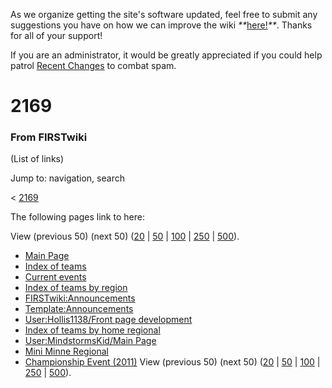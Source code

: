 As we organize getting the site's software updated, feel free to submit any
suggestions you have on how we can improve the wiki
_**_[here!](/index.php/User:Hallry/Suggestions "User:Hallry/Suggestions"
)_**_. Thanks for all of your support!

If you are an administrator, it would be greatly appreciated if you could help
patrol [Recent Changes](/index.php/Special:Recentchanges
"Special:Recentchanges" ) to combat spam.

# 2169

### From FIRSTwiki

(List of links)

Jump to: navigation, search

&lt; [2169](/index.php?title=2169&redirect=no "2169" )  

The following pages link to here:

View (previous 50) (next 50)
([20](/index.php?title=Special:Whatlinkshere/2169&limit=20&from=0
"Special:Whatlinkshere/2169" ) |
[50](/index.php?title=Special:Whatlinkshere/2169&limit=50&from=0
"Special:Whatlinkshere/2169" ) |
[100](/index.php?title=Special:Whatlinkshere/2169&limit=100&from=0
"Special:Whatlinkshere/2169" ) |
[250](/index.php?title=Special:Whatlinkshere/2169&limit=250&from=0
"Special:Whatlinkshere/2169" ) |
[500](/index.php?title=Special:Whatlinkshere/2169&limit=500&from=0
"Special:Whatlinkshere/2169" )).

  * [Main Page](/index.php/Main_Page "Main Page" )
  * [Index of teams](/index.php/Index_of_teams "Index of teams" )
  * [Current events](/index.php/Current_events "Current events" )
  * [Index of teams by region](/index.php/Index_of_teams_by_region "Index of teams by region" )
  * [FIRSTwiki:Announcements](/index.php/FIRSTwiki:Announcements "FIRSTwiki:Announcements" )
  * [Template:Announcements](/index.php/Template:Announcements "Template:Announcements" )
  * [User:Hollis1138/Front page development](/index.php/User:Hollis1138/Front_page_development "User:Hollis1138/Front page development" )
  * [Index of teams by home regional](/index.php/Index_of_teams_by_home_regional "Index of teams by home regional" )
  * [User:MindstormsKid/Main Page](/index.php/User:MindstormsKid/Main_Page "User:MindstormsKid/Main Page" )
  * [Mini Minne Regional](/index.php/Mini_Minne_Regional "Mini Minne Regional" )
  * [Championship Event (2011)](/index.php/Championship_Event_%282011%29 "Championship Event \(2011\)" )
View (previous 50) (next 50)
([20](/index.php?title=Special:Whatlinkshere/2169&limit=20&from=0
"Special:Whatlinkshere/2169" ) |
[50](/index.php?title=Special:Whatlinkshere/2169&limit=50&from=0
"Special:Whatlinkshere/2169" ) |
[100](/index.php?title=Special:Whatlinkshere/2169&limit=100&from=0
"Special:Whatlinkshere/2169" ) |
[250](/index.php?title=Special:Whatlinkshere/2169&limit=250&from=0
"Special:Whatlinkshere/2169" ) |
[500](/index.php?title=Special:Whatlinkshere/2169&limit=500&from=0
"Special:Whatlinkshere/2169" )).

